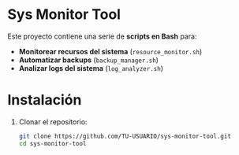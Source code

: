 # Sys Monitor Tool

Este proyecto contiene una serie de **scripts en Bash** para:
- **Monitorear recursos del sistema** (`resource_monitor.sh`)
- **Automatizar backups** (`backup_manager.sh`)
- **Analizar logs del sistema** (`log_analyzer.sh`)

# Instalación
1. Clonar el repositorio:
   ```bash
   git clone https://github.com/TU-USUARIO/sys-monitor-tool.git
   cd sys-monitor-tool
